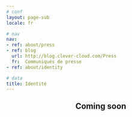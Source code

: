 ```yaml
---
# conf
layout: page-sub
locale: fr

# nav
nav:
- ref: about/press
- ref: blog
  url: http://blog.clever-cloud.com/Press
  fr:  Communiqués de presse
- ref: about/identity

# data
title: Identité
---
```

<div style="width:100%; height: 100px;">
	<h2 class="coming-soon" style="text-align: center;margin-top: 5%;padding-top: 0px;">Coming soon</h2>
</div>
